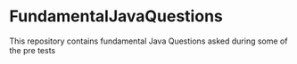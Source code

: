# FundamentalJavaQuestions
This repository contains fundamental Java Questions asked during some of the pre tests